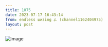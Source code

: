 ```yaml
---
title: 1075
date: 2023-07-17 16:43:14
from: endless шизing ⍼ (channel1162404975)
layout: post
---
```


![image](photos/photo_139@17-07-2023_16-43-14.jpg)


